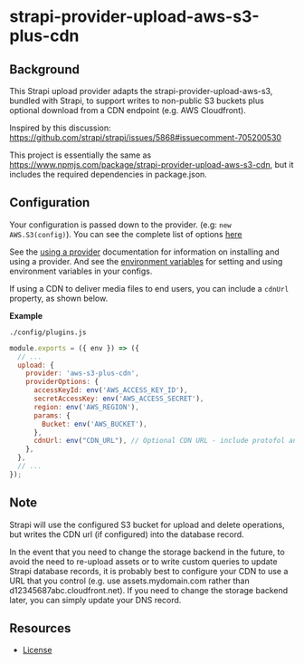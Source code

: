 # strapi-provider-upload-aws-s3-plus-cdn

## Background

This Strapi upload provider adapts the strapi-provider-upload-aws-s3, bundled with Strapi, to support writes to non-public S3 buckets plus optional download from a CDN endpoint (e.g. AWS Cloudfront).

Inspired by this discussion: https://github.com/strapi/strapi/issues/5868#issuecomment-705200530

This project is essentially the same as https://www.npmjs.com/package/strapi-provider-upload-aws-s3-cdn, but it includes the required dependencies in package.json.
## Configuration

Your configuration is passed down to the provider. (e.g: `new AWS.S3(config)`). You can see the complete list of options [here](https://docs.aws.amazon.com/AWSJavaScriptSDK/latest/AWS/S3.html#constructor-property)

See the [using a provider](https://strapi.io/documentation/developer-docs/latest/development/plugins/upload.html#using-a-provider) documentation for information on installing and using a provider. And see the [environment variables](https://strapi.io/documentation/developer-docs/latest/setup-deployment-guides/configurations.html#environment-variables) for setting and using environment variables in your configs.

If using a CDN to deliver media files to end users, you can include a `cdnUrl` property, as shown below.

**Example**

`./config/plugins.js`

```js
module.exports = ({ env }) => ({
  // ...
  upload: {
    provider: 'aws-s3-plus-cdn',
    providerOptions: {
      accessKeyId: env('AWS_ACCESS_KEY_ID'),
      secretAccessKey: env('AWS_ACCESS_SECRET'),
      region: env('AWS_REGION'),
      params: {
        Bucket: env('AWS_BUCKET'),
      },
      cdnUrl: env("CDN_URL"), // Optional CDN URL - include protofol and trailing forward slash, e.g. 'https://assets.example.com/'
    },
  },
  // ...
});
```
## Note

Strapi will use the configured S3 bucket for upload and delete operations, but writes the CDN url (if configured) into the database record.

In the event that you need to change the storage backend in the future, to avoid the need to re-upload assets or to write custom queries to update Strapi database records, it is probably best to configure your CDN to use a URL that you control (e.g. use assets.mydomain.com rather than d12345687abc.cloudfront.net). If you need to change the storage backend later, you can simply update your DNS record.
## Resources

- [License](LICENSE)
